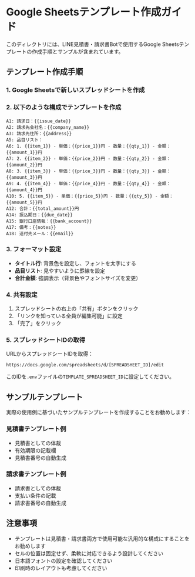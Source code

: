 # Google Sheetsテンプレート作成ガイド

このディレクトリには、LINE見積書・請求書Botで使用するGoogle Sheetsテンプレートの作成手順とサンプルが含まれています。

## テンプレート作成手順

### 1. Google Sheetsで新しいスプレッドシートを作成

### 2. 以下のような構成でテンプレートを作成

```
A1: 請求日：{{issue_date}}
A2: 請求先会社名：{{company_name}}
A3: 請求先住所：{{address}}
A5: 品目リスト：
A6: 1. {{item_1}} - 単価：{{price_1}}円 - 数量：{{qty_1}} - 金額：{{amount_1}}円
A7: 2. {{item_2}} - 単価：{{price_2}}円 - 数量：{{qty_2}} - 金額：{{amount_2}}円
A8: 3. {{item_3}} - 単価：{{price_3}}円 - 数量：{{qty_3}} - 金額：{{amount_3}}円
A9: 4. {{item_4}} - 単価：{{price_4}}円 - 数量：{{qty_4}} - 金額：{{amount_4}}円
A10: 5. {{item_5}} - 単価：{{price_5}}円 - 数量：{{qty_5}} - 金額：{{amount_5}}円
A12: 合計：{{total_amount}}円
A14: 振込期日：{{due_date}}
A15: 銀行口座情報：{{bank_account}}
A17: 備考：{{notes}}
A18: 送付先メール：{{email}}
```

### 3. フォーマット設定

- **タイトル行**: 背景色を設定し、フォントを太字にする
- **品目リスト**: 見やすいように罫線を設定
- **合計金額**: 強調表示（背景色やフォントサイズを変更）

### 4. 共有設定

1. スプレッドシートの右上の「共有」ボタンをクリック
2. 「リンクを知っている全員が編集可能」に設定
3. 「完了」をクリック

### 5. スプレッドシートIDの取得

URLからスプレッドシートIDを取得：
```
https://docs.google.com/spreadsheets/d/[SPREADSHEET_ID]/edit
```

このIDを`.env`ファイルの`TEMPLATE_SPREADSHEET_ID`に設定してください。

## サンプルテンプレート

実際の使用例に基づいたサンプルテンプレートを作成することをお勧めします：

### 見積書テンプレート例
- 見積書としての体裁
- 有効期限の記載欄
- 見積書番号の自動生成

### 請求書テンプレート例
- 請求書としての体裁
- 支払い条件の記載
- 請求書番号の自動生成

## 注意事項

- テンプレートは見積書・請求書両方で使用可能な汎用的な構成にすることをお勧めします
- セルの位置は固定せず、柔軟に対応できるよう設計してください
- 日本語フォントの設定を確認してください
- 印刷時のレイアウトも考慮してください 